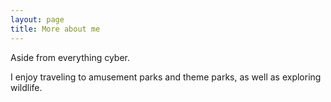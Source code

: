 ```yaml
---
layout: page
title: More about me
---
```

Aside from everything cyber.

I enjoy traveling to amusement parks and theme parks, as well as exploring wildlife. 
